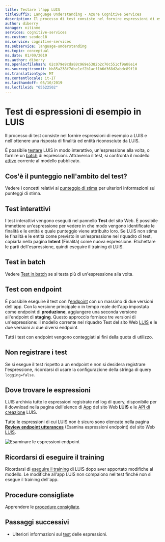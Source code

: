 ```yaml
---
title: Testare l'app LUIS
titleSuffix: Language Understanding - Azure Cognitive Services
description: Il processo di test consiste nel fornire espressioni di esempio a LUIS e nell'ottenere una risposta di finalità ed entità riconosciute da LUIS.
author: diberry
manager: nitinme
services: cognitive-services
ms.custom: seodec18
ms.service: cognitive-services
ms.subservice: language-understanding
ms.topic: conceptual
ms.date: 01/09/2019
ms.author: diberry
ms.openlocfilehash: 02c079e9cda88c969e5382b2c70c551cf9a88e14
ms.sourcegitcommit: bb85a238f7dbe1ef2b1acf1b6d368d2abdc89f10
ms.translationtype: MT
ms.contentlocale: it-IT
ms.lasthandoff: 05/10/2019
ms.locfileid: "65522502"
---
```

# <a name="testing-example-utterances-in-luis"></a>Test di espressioni di esempio in LUIS

Il processo di test consiste nel fornire espressioni di esempio a LUIS e nell'ottenere una risposta di finalità ed entità riconosciute da LUIS. 

È possibile [testare](luis-interactive-test.md) LUIS in modo interattivo, un'espressione alla volta, o fornire un [batch](luis-concept-batch-test.md) di espressioni. Attraverso il test, si confronta il modello [attivo](luis-concept-version.md#active-version) corrente al modello pubblicato. 

<a name="A-test-score"></a>
<a name="Score-all-intents"></a>
<a name="E-(exponent)-notation"></a>

## <a name="what-is-a-score-in-testing"></a>Cos'è il punteggio nell'ambito del test?
Vedere i concetti relativi al [punteggio di stima](luis-concept-prediction-score.md) per ulteriori informazioni sui punteggi di stima.

## <a name="interactive-testing"></a>Test interattivi
I test interattivi vengono eseguiti nel pannello **Test** del sito Web. È possibile immettere un'espressione per vedere in che modo vengono identificate le finalità e le entità e quale punteggio viene attribuito loro. Se LUIS non stima le finalità e le entità come previsto in un'espressione nel riquadro di test, copiarla nella pagina **Intent** (Finalità) come nuova espressione. Etichettare le parti dell'espressione, quindi eseguire il training di LUIS. 

## <a name="batch-testing"></a>Test in batch
Vedere [Test in batch](luis-concept-batch-test.md) se si testa più di un'espressione alla volta.

## <a name="endpoint-testing"></a>Test con endpoint
È possibile eseguire il test con l'[endpoint](luis-glossary.md#endpoint) con un massimo di due versioni dell'app. Con la versione principale o in tempo reale dell'app impostata come endpoint di **produzione**, aggiungere una seconda versione all'endpoint di **staging**. Questo approccio fornisce tre versioni di un'espressione: il modello corrente nel riquadro Test del sito Web [LUIS](luis-reference-regions.md) e le due versioni ai due diversi endpoint. 

Tutti i test con endpoint vengono conteggiati ai fini della quota di utilizzo. 

## <a name="do-not-log-tests"></a>Non registrare i test
Se si esegue il test rispetto a un endpoint e non si desidera registrare l'espressione, ricordarsi di usare la configurazione della stringa di query `logging=false`.

## <a name="where-to-find-utterances"></a>Dove trovare le espressioni
LUIS archivia tutte le espressioni registrate nel log di query, disponibile per il download nella pagina dell'elenco di [App](luis-reference-regions.md) del sito Web **LUIS** e le [API di creazione](https://go.microsoft.com/fwlink/?linkid=2092087) LUIS. 

Tutte le espressioni di cui LUIS non è sicuro sono elencate nella pagina **[Review endpoint utterances](luis-how-to-review-endpoint-utterances.md)** (Esamina espressioni endpoint) del sito Web [LUIS](luis-reference-regions.md). 

![Esaminare le espressioni endpoint](./media/luis-concept-test/review-endpoint-utterances.png)
 
## <a name="remember-to-train"></a>Ricordarsi di eseguire il training
Ricordarsi di [eseguire il training](luis-how-to-train.md) di LUIS dopo aver apportato modifiche al modello. Le modifiche all'app LUIS non compaiono nel test finché non si esegue il training dell'app. 

## <a name="best-practices"></a>Procedure consigliate
Apprendere le [procedure consigliate](luis-concept-best-practices.md).

## <a name="next-steps"></a>Passaggi successivi

* Ulteriori informazioni sul [test](luis-interactive-test.md) delle espressioni.
